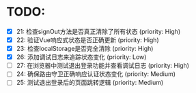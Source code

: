# TODO:

- [x] 21: 检查signOut方法是否真正清除了所有状态 (priority: High)
- [x] 22: 验证Vue响应式状态是否正确更新 (priority: High)
- [x] 23: 检查localStorage是否完全清除 (priority: High)
- [x] 26: 添加调试日志来追踪状态变化 (priority: Low)
- [ ] 27: 在浏览器中测试退出登录功能并查看调试日志 (priority: High)
- [ ] 24: 确保路由守卫正确响应认证状态变化 (priority: Medium)
- [ ] 25: 测试退出登录后的页面跳转逻辑 (priority: Medium)
